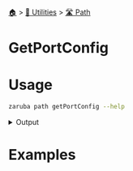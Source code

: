 <!--startTocHeader-->
[🏠](../../README.md) > [🔧 Utilities](../README.md) > [🛣️ Path](README.md)
# GetPortConfig
<!--endTocHeader-->

# Usage


```bash
zaruba path getPortConfig --help
```
 
<details>
<summary>Output</summary>
 
```````
Return jsonList representing default configs.ports

Usage:
  zaruba path getPortConfig <location> [flags]

Flags:
  -h, --help   help for getPortConfig
```````
</details>


# Examples


<!--startTocSubtopic-->

<!--endTocSubtopic-->